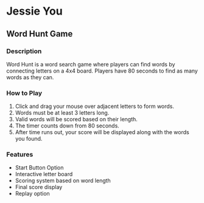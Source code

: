 # Jessie You

## Word Hunt Game

### Description
Word Hunt is a word search game where players can find words by connecting letters on a 4x4 board. Players have 80 seconds to find as many words as they can.

### How to Play
1. Click and drag your mouse over adjacent letters to form words.
2. Words must be at least 3 letters long.
3. Valid words will be scored based on their length.
4. The timer counts down from 80 seconds.
5. After time runs out, your score will be displayed along with the words you found.

### Features
- Start Button Option
- Interactive letter board
- Scoring system based on word length
- Final score display
- Replay option
